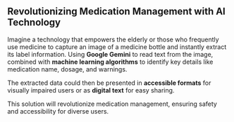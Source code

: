 ## Revolutionizing Medication Management with AI Technology

Imagine a technology that empowers the elderly or those who frequently use medicine to capture an image of a medicine bottle and instantly extract its label information. Using **Google Gemini** to read text from the image, combined with **machine learning algorithms** to identify key details like medication name, dosage, and warnings. 

The extracted data could then be presented in **accessible formats** for visually impaired users or as **digital text** for easy sharing.

This solution will revolutionize medication management, ensuring safety and accessibility for diverse users.
